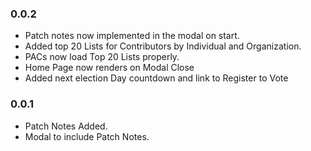 ### 0.0.2

* Patch notes now implemented in the modal on start.
* Added top 20 Lists for Contributors by Individual and Organization.
* PACs now load Top 20 Lists properly.
* Home Page now renders on Modal Close
* Added next election Day countdown and link to Register to Vote

### 0.0.1

* Patch Notes Added.
* Modal to include Patch Notes.